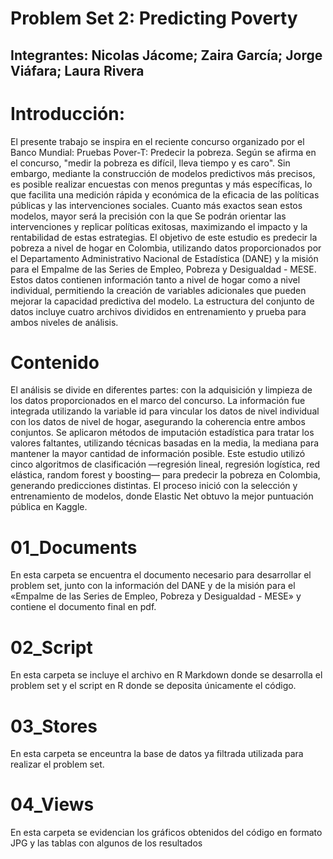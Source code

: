 # Problem Set 2: Predicting Poverty
## Integrantes: Nicolas Jácome; Zaira García; Jorge Viáfara; Laura Rivera

# Introducción:
El presente trabajo se inspira en el reciente concurso organizado por el Banco Mundial: Pruebas Pover-T: Predecir la pobreza. Según se afirma en el concurso, "medir la pobreza es difícil, lleva tiempo y es caro". Sin embargo, mediante la construcción de modelos predictivos más precisos, es posible realizar encuestas con menos preguntas y más específicas, lo que facilita una medición rápida y económica de la eficacia de las políticas públicas y las intervenciones sociales. Cuanto más exactos sean estos modelos, mayor será la precisión con la que Se podrán orientar las intervenciones y replicar políticas exitosas, maximizando el impacto y la rentabilidad de estas estrategias.
El objetivo de este estudio es predecir la pobreza a nivel de hogar en Colombia, utilizando datos proporcionados por el Departamento Administrativo Nacional de Estadística (DANE) y la misión para el Empalme de las Series de Empleo, Pobreza y Desigualdad - MESE. Estos datos contienen información tanto a nivel de hogar como a nivel individual, permitiendo la creación de variables adicionales que pueden mejorar la capacidad predictiva del modelo. La estructura del conjunto de datos incluye cuatro archivos divididos en entrenamiento y prueba para ambos niveles de análisis.

# Contenido
El análisis se divide en diferentes partes: con la adquisición y limpieza de los datos proporcionados en el marco del concurso. La información fue integrada utilizando la variable id para vincular los datos de nivel individual con los datos de nivel de hogar, asegurando la coherencia entre ambos conjuntos. Se aplicaron métodos de imputación estadística para tratar los valores faltantes, utilizando técnicas basadas en la media, la mediana para mantener la mayor cantidad de información posible. Este estudio utilizó cinco algoritmos de clasificación —regresión lineal, regresión logística, red elástica, random forest y boosting— para predecir la pobreza en Colombia, generando predicciones distintas. El proceso inició con la selección y entrenamiento de modelos, donde Elastic Net obtuvo la mejor puntuación pública en Kaggle. 

# 01_Documents
En esta carpeta se encuentra el documento necesario para desarrollar el problem set, junto con la información del DANE y de la misión para el «Empalme de las Series de Empleo, Pobreza y Desigualdad - MESE» y contiene el documento final en pdf.

# 02_Script 
En esta carpeta se incluye el archivo en R Markdown donde se desarrolla el problem set y el script en R donde se deposita únicamente el código. 

# 03_Stores 
En esta carpeta se enceuntra la base de datos ya filtrada utilizada para realizar el problem set. 

# 04_Views 
En esta carpeta se evidencian los gráficos obtenidos del código en formato JPG y las tablas con algunos de los resultados
